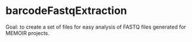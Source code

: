 # barcodeFastqExtraction

Goal: to create a set of files for easy analysis of FASTQ files generated for MEMOIR projects.

